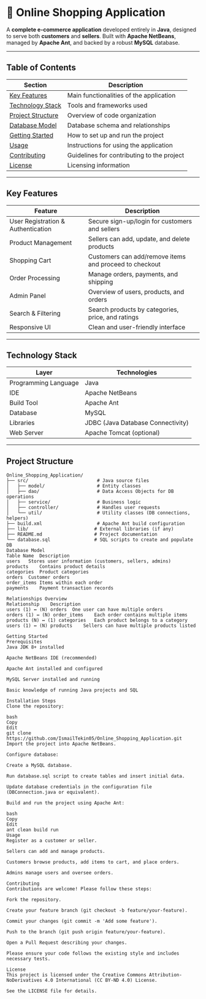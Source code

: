 # 🛒 Online Shopping Application

A **complete e-commerce application** developed entirely in **Java**, designed to serve both **customers** and **sellers**. Built with **Apache NetBeans**, managed by **Apache Ant**, and backed by a robust **MySQL** database.

---

## Table of Contents

| Section            | Description                                      |
|--------------------|------------------------------------------------|
| [Key Features](#key-features)         | Main functionalities of the application        |
| [Technology Stack](#technology-stack) | Tools and frameworks used                       |
| [Project Structure](#project-structure) | Overview of code organization                   |
| [Database Model](#database-model)      | Database schema and relationships               |
| [Getting Started](#getting-started)     | How to set up and run the project                |
| [Usage](#usage)                      | Instructions for using the application          |
| [Contributing](#contributing)           | Guidelines for contributing to the project       |
| [License](#license)                   | Licensing information                            |

---

## Key Features

| Feature                          | Description                                              |
|---------------------------------|----------------------------------------------------------|
| User Registration & Authentication | Secure sign-up/login for customers and sellers          |
| Product Management              | Sellers can add, update, and delete products             |
| Shopping Cart                  | Customers can add/remove items and proceed to checkout    |
| Order Processing               | Manage orders, payments, and shipping                     |
| Admin Panel                   | Overview of users, products, and orders                   |
| Search & Filtering             | Search products by categories, price, and ratings        |
| Responsive UI                 | Clean and user-friendly interface                          |

---

## Technology Stack

| Layer           | Technologies                          |
|-----------------|-------------------------------------|
| Programming Language | Java                             |
| IDE             | Apache NetBeans                      |
| Build Tool      | Apache Ant                          |
| Database        | MySQL                              |
| Libraries       | JDBC (Java Database Connectivity)   |
| Web Server      | Apache Tomcat (optional)            |

---

## Project Structure

```plaintext
Online_Shopping_Application/
├── src/                         # Java source files
│   ├── model/                   # Entity classes
│   ├── dao/                     # Data Access Objects for DB operations
│   ├── service/                 # Business logic
│   ├── controller/              # Handles user requests
│   └── util/                    # Utility classes (DB connections, helpers)
├── build.xml                    # Apache Ant build configuration
├── lib/                        # External libraries (if any)
├── README.md                   # Project documentation
└── database.sql                # SQL scripts to create and populate DB
Database Model
Table Name	Description
users	Stores user information (customers, sellers, admins)
products	Contains product details
categories	Product categories
orders	Customer orders
order_items	Items within each order
payments	Payment transaction records

Relationships Overview
Relationship	Description
users (1) ↔ (N) orders	One user can have multiple orders
orders (1) ↔ (N) order_items	Each order contains multiple items
products (N) ↔ (1) categories	Each product belongs to a category
users (1) ↔ (N) products	Sellers can have multiple products listed

Getting Started
Prerequisites
Java JDK 8+ installed

Apache NetBeans IDE (recommended)

Apache Ant installed and configured

MySQL Server installed and running

Basic knowledge of running Java projects and SQL

Installation Steps
Clone the repository:

bash
Copy
Edit
git clone https://github.com/IsmailTekin05/Online_Shopping_Application.git
Import the project into Apache NetBeans.

Configure database:

Create a MySQL database.

Run database.sql script to create tables and insert initial data.

Update database credentials in the configuration file (DBConnection.java or equivalent).

Build and run the project using Apache Ant:

bash
Copy
Edit
ant clean build run
Usage
Register as a customer or seller.

Sellers can add and manage products.

Customers browse products, add items to cart, and place orders.

Admins manage users and oversee orders.

Contributing
Contributions are welcome! Please follow these steps:

Fork the repository.

Create your feature branch (git checkout -b feature/your-feature).

Commit your changes (git commit -m 'Add some feature').

Push to the branch (git push origin feature/your-feature).

Open a Pull Request describing your changes.

Please ensure your code follows the existing style and includes necessary tests.

License
This project is licensed under the Creative Commons Attribution-NoDerivatives 4.0 International (CC BY-ND 4.0) License.

See the LICENSE file for details.
